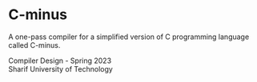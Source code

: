# C-minus
A one-pass compiler for a simplified version of C programming language called C-minus.

Compiler Design - Spring 2023\
Sharif University of Technology
